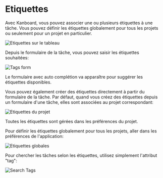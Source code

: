 Etiquettes
====

Avec Kanboard, vous pouvez associer une ou plusieurs étiquettes à une tâche.
Vous pouvez définir les étiquettes globalement pour tous les projets ou seulement pour un projet en particulier.

![Etiquettes sur le tableau](screenshots/tags-board.png)

Depuis le formulaire de la tâche, vous pouvez saisir les étiquettes souhaitées:

![Tags form](screenshots/tags-task.png)

Le formulaire avec auto complétion va apparaître pour suggérer les étiquettes disponibles.

Vous pouvez également créer des étiquettes directement à partir du formulaire de la tâche.
Par défaut, quand vous créez des étiquettes depuis un formulaire d'une tâche, elles sont associées au projet correspondant:

![Etiquettes du projet](screenshots/tags-projects.png)

Toutes les étiquettes sont gérées dans les préférences du projet.

Pour définir les étiquettes globalement pour tous les projets, aller dans les préférences de l'application:

![Etiquettes globales](screenshots/tags-global.png)

Pour chercher les tâches selon les étiquettes, utilisez simplement l'attribut "tag":

![Search Tags](screenshots/tags-search.png)
